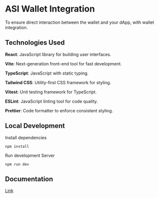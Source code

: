 # ASI Wallet Integration

To ensure direct interaction between the wallet and your dApp, with wallet integration.

## Technologies Used

**React**: JavaScript library for building user interfaces.

**Vite**: Next-generation front-end tool for fast development.

**TypeScript**: JavaScript with static typing.

**Tailwind CSS**: Utility-first CSS framework for styling.

**Vitest**: Unit testing framework for TypeScript.

**ESLint**: JavaScript linting tool for code quality.

**Prettier**: Code formatter to enforce consistent styling.

## Local Development

Install dependencies

```
npm install
```

Run development Server

```
npm run dev
```

## Documentation

[Link](https://docs.google.com/document/d/1rjoqN5cn-VPCnNRUWbbYQOY1o-2FCGKqwYJkZk6YSNE/edit?tab=t.0#heading=h.gig4mrqkrf4d)
